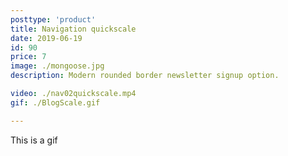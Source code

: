 ```yaml
---
posttype: 'product'
title: Navigation quickscale
date: 2019-06-19
id: 90
price: 7
image: ./mongoose.jpg
description: Modern rounded border newsletter signup option.

video: ./nav02quickscale.mp4
gif: ./BlogScale.gif

---
```


This is a gif